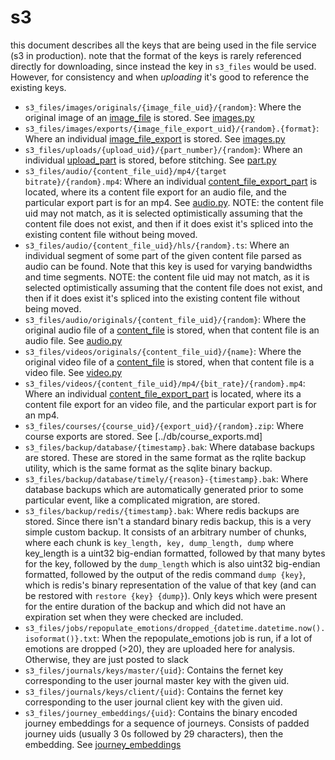 # s3

this document describes all the keys that are being used in the file service
(s3 in production). note that the format of the keys is rarely referenced
directly for downloading, since instead the key in `s3_files` would be used.
However, for consistency and when _uploading_ it's good to reference the
existing keys.

- `s3_files/images/originals/{image_file_uid}/{random}`: Where the
  original image of an [image_file](../db/image_files.md) is stored. See
  [images.py](../../../jobs/images.py)
- `s3_files/images/exports/{image_file_export_uid}/{random}.{format}`: Where
  an individual [image_file_export](../db/image_file_exports.md) is stored.
  See [images.py](../../../jobs/images.py)
- `s3_files/uploads/{upload_uid}/{part_number}/{random}`: Where an individual
  [upload_part](../db/s3_file_upload_parts.md) is stored, before stitching. See
  [part.py](../../file_uploads/routes/part.py)
- `s3_files/audio/{content_file_uid}/mp4/{target bitrate}/{random}.mp4`:
  Where an individual [content_file_export_part](../db/content_file_export_parts.md) is
  located, where its a content file export for an audio file, and the particular
  export part is for an mp4. See [audio.py](../../../jobs/audio.py). NOTE:
  the content file uid may not match, as it is selected optimistically assuming
  that the content file does not exist, and then if it does exist it's spliced
  into the existing content file without being moved.
- `s3_files/audio/{content_file_uid}/hls/{random}.ts`: Where an individual
  segment of some part of the given content file parsed as audio can be found.
  Note that this key is used for varying bandwidths and time segments. NOTE:
  the content file uid may not match, as it is selected optimistically assuming
  that the content file does not exist, and then if it does exist it's spliced
  into the existing content file without being moved.
- `s3_files/audio/originals/{content_file_uid}/{random}`: Where the original
  audio file of a [content_file](../db/content_files.md) is stored, when that
  content file is an audio file. See [audio.py](../../../jobs/audio.py)
- `s3_files/videos/originals/{content_file_uid}/{name}`: Where the original
  video file of a [content_file](../db/content_files.md) is stored, when that
  content file is a video file. See [video.py](../../../jobs/videos.py)
- `s3_files/videos/{content_file_uid}/mp4/{bit_rate}/{random}.mp4`: Where an
  individual [content_file_export_part](../db/content_file_export_parts.md) is
  located, where its a content file export for an video file, and the particular
  export part is for an mp4.
- `s3_files/courses/{course_uid}/{export_uid}/{random}.zip`: Where course exports
  are stored. See [../db/course_exports.md]
- `s3_files/backup/database/{timestamp}.bak`: Where database backups are
  stored. These are stored in the same format as the rqlite backup utility,
  which is the same format as the sqlite binary backup.
- `s3_files/backup/database/timely/{reason}-{timestamp}.bak`: Where database
  backups which are automatically generated prior to some particular event, like
  a complicated migration, are stored.
- `s3_files/backup/redis/{timestamp}.bak`: Where redis backups are
  stored. Since there isn't a standard binary redis backup, this is a very simple
  custom backup. It consists of an arbitrary number of chunks, where each chunk is
  `key_length, key, dump_length, dump` where key_length is a uint32 big-endian formatted,
  followed by that many bytes for the key, followed by the `dump_length` which is also
  uint32 big-endian formatted, followed by the output of the redis command `dump {key}`,
  which is redis's binary representation of the value of that key (and can be restored
  with `restore {key} {dump}`). Only keys which were present for the entire duration of
  the backup and which did not have an expiration set when they were checked are included.
- `s3_files/jobs/repopulate_emotions/dropped_{datetime.datetime.now().isoformat()}.txt`:
  When the repopulate_emotions job is run, if a lot of emotions are dropped (>20), they
  are uploaded here for analysis. Otherwise, they are just posted to slack
- `s3_files/journals/keys/master/{uid}`: Contains the fernet key corresponding
  to the user journal master key with the given uid.
- `s3_files/journals/keys/client/{uid}`: Contains the fernet key corresponding
  to the user journal client key with the given uid.
- `s3_files/journey_embeddings/{uid}`: Contains the binary encoded journey embeddings
  for a sequence of journeys. Consists of padded journey uids (usually 3 0s followed by
  29 characters), then the embedding. See [journey_embeddings](../db/journey_embeddings.md)
